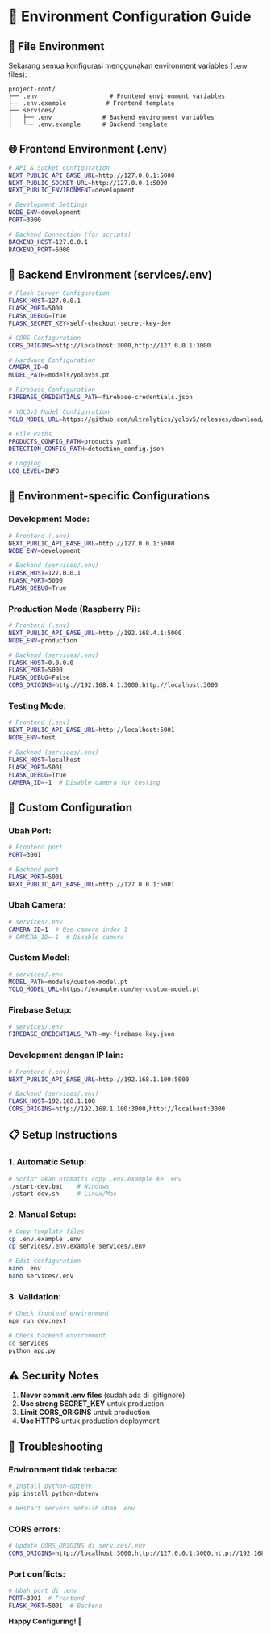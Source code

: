 # 🔧 Environment Configuration Guide

## 📁 File Environment

Sekarang semua konfigurasi menggunakan environment variables (`.env` files):

```
project-root/
├── .env                    # Frontend environment variables
├── .env.example           # Frontend template
├── services/
│   ├── .env              # Backend environment variables  
│   └── .env.example      # Backend template
```

## 🌐 Frontend Environment (.env)

```bash
# API & Socket Configuration
NEXT_PUBLIC_API_BASE_URL=http://127.0.0.1:5000
NEXT_PUBLIC_SOCKET_URL=http://127.0.0.1:5000
NEXT_PUBLIC_ENVIRONMENT=development

# Development Settings
NODE_ENV=development
PORT=3000

# Backend Connection (for scripts)
BACKEND_HOST=127.0.0.1
BACKEND_PORT=5000
```

## 🐍 Backend Environment (services/.env)

```bash
# Flask Server Configuration
FLASK_HOST=127.0.0.1
FLASK_PORT=5000
FLASK_DEBUG=True
FLASK_SECRET_KEY=self-checkout-secret-key-dev

# CORS Configuration
CORS_ORIGINS=http://localhost:3000,http://127.0.0.1:3000

# Hardware Configuration
CAMERA_ID=0
MODEL_PATH=models/yolov5s.pt

# Firebase Configuration
FIREBASE_CREDENTIALS_PATH=firebase-credentials.json

# YOLOv5 Model Configuration
YOLO_MODEL_URL=https://github.com/ultralytics/yolov5/releases/download/v6.0/yolov5s.pt

# File Paths
PRODUCTS_CONFIG_PATH=products.yaml
DETECTION_CONFIG_PATH=detection_config.json

# Logging
LOG_LEVEL=INFO
```

## 🚀 Environment-specific Configurations

### Development Mode:
```bash
# Frontend (.env)
NEXT_PUBLIC_API_BASE_URL=http://127.0.0.1:5000
NODE_ENV=development

# Backend (services/.env)
FLASK_HOST=127.0.0.1
FLASK_PORT=5000
FLASK_DEBUG=True
```

### Production Mode (Raspberry Pi):
```bash
# Frontend (.env)
NEXT_PUBLIC_API_BASE_URL=http://192.168.4.1:5000
NODE_ENV=production

# Backend (services/.env)
FLASK_HOST=0.0.0.0
FLASK_PORT=5000
FLASK_DEBUG=False
CORS_ORIGINS=http://192.168.4.1:3000,http://localhost:3000
```

### Testing Mode:
```bash
# Frontend (.env)
NEXT_PUBLIC_API_BASE_URL=http://localhost:5001
NODE_ENV=test

# Backend (services/.env)
FLASK_HOST=localhost
FLASK_PORT=5001
FLASK_DEBUG=True
CAMERA_ID=-1  # Disable camera for testing
```

## 🔧 Custom Configuration

### Ubah Port:
```bash
# Frontend port
PORT=3001

# Backend port  
FLASK_PORT=5001
NEXT_PUBLIC_API_BASE_URL=http://127.0.0.1:5001
```

### Ubah Camera:
```bash
# services/.env
CAMERA_ID=1  # Use camera index 1
# CAMERA_ID=-1  # Disable camera
```

### Custom Model:
```bash
# services/.env
MODEL_PATH=models/custom-model.pt
YOLO_MODEL_URL=https://example.com/my-custom-model.pt
```

### Firebase Setup:
```bash
# services/.env
FIREBASE_CREDENTIALS_PATH=my-firebase-key.json
```

### Development dengan IP lain:
```bash
# Frontend (.env)
NEXT_PUBLIC_API_BASE_URL=http://192.168.1.100:5000

# Backend (services/.env)
FLASK_HOST=192.168.1.100
CORS_ORIGINS=http://192.168.1.100:3000,http://localhost:3000
```

## 📋 Setup Instructions

### 1. Automatic Setup:
```bash
# Script akan otomatis copy .env.example ke .env
./start-dev.bat    # Windows
./start-dev.sh     # Linux/Mac
```

### 2. Manual Setup:
```bash
# Copy template files
cp .env.example .env
cp services/.env.example services/.env

# Edit configuration
nano .env
nano services/.env
```

### 3. Validation:
```bash
# Check frontend environment
npm run dev:next

# Check backend environment  
cd services
python app.py
```

## ⚠️ Security Notes

1. **Never commit .env files** (sudah ada di .gitignore)
2. **Use strong SECRET_KEY** untuk production
3. **Limit CORS_ORIGINS** untuk production
4. **Use HTTPS** untuk production deployment

## 🐛 Troubleshooting

### Environment tidak terbaca:
```bash
# Install python-dotenv
pip install python-dotenv

# Restart servers setelah ubah .env
```

### CORS errors:
```bash
# Update CORS_ORIGINS di services/.env
CORS_ORIGINS=http://localhost:3000,http://127.0.0.1:3000,http://192.168.1.100:3000
```

### Port conflicts:
```bash
# Ubah port di .env
PORT=3001  # Frontend
FLASK_PORT=5001  # Backend
```

**Happy Configuring! 🎉**